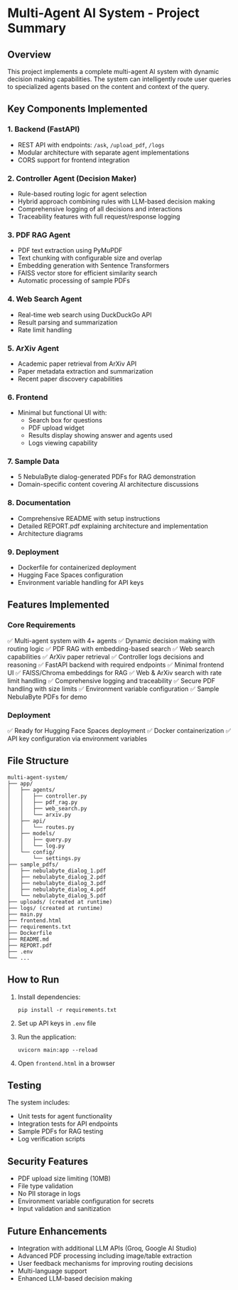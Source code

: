 # Multi-Agent AI System - Project Summary

## Overview

This project implements a complete multi-agent AI system with dynamic decision making capabilities. The system can intelligently route user queries to specialized agents based on the content and context of the query.

## Key Components Implemented

### 1. Backend (FastAPI)
- REST API with endpoints: `/ask`, `/upload_pdf`, `/logs`
- Modular architecture with separate agent implementations
- CORS support for frontend integration

### 2. Controller Agent (Decision Maker)
- Rule-based routing logic for agent selection
- Hybrid approach combining rules with LLM-based decision making
- Comprehensive logging of all decisions and interactions
- Traceability features with full request/response logging

### 3. PDF RAG Agent
- PDF text extraction using PyMuPDF
- Text chunking with configurable size and overlap
- Embedding generation with Sentence Transformers
- FAISS vector store for efficient similarity search
- Automatic processing of sample PDFs

### 4. Web Search Agent
- Real-time web search using DuckDuckGo API
- Result parsing and summarization
- Rate limit handling

### 5. ArXiv Agent
- Academic paper retrieval from ArXiv API
- Paper metadata extraction and summarization
- Recent paper discovery capabilities

### 6. Frontend
- Minimal but functional UI with:
  - Search box for questions
  - PDF upload widget
  - Results display showing answer and agents used
  - Logs viewing capability

### 7. Sample Data
- 5 NebulaByte dialog-generated PDFs for RAG demonstration
- Domain-specific content covering AI architecture discussions

### 8. Documentation
- Comprehensive README with setup instructions
- Detailed REPORT.pdf explaining architecture and implementation
- Architecture diagrams

### 9. Deployment
- Dockerfile for containerized deployment
- Hugging Face Spaces configuration
- Environment variable handling for API keys

## Features Implemented

### Core Requirements
✅ Multi-agent system with 4+ agents
✅ Dynamic decision making with routing logic
✅ PDF RAG with embedding-based search
✅ Web search capabilities
✅ ArXiv paper retrieval
✅ Controller logs decisions and reasoning
✅ FastAPI backend with required endpoints
✅ Minimal frontend UI
✅ FAISS/Chroma embeddings for RAG
✅ Web & ArXiv search with rate limit handling
✅ Comprehensive logging and traceability
✅ Secure PDF handling with size limits
✅ Environment variable configuration
✅ Sample NebulaByte PDFs for demo

### Deployment
✅ Ready for Hugging Face Spaces deployment
✅ Docker containerization
✅ API key configuration via environment variables

## File Structure

```
multi-agent-system/
├── app/
│   ├── agents/
│   │   ├── controller.py
│   │   ├── pdf_rag.py
│   │   ├── web_search.py
│   │   └── arxiv.py
│   ├── api/
│   │   └── routes.py
│   ├── models/
│   │   ├── query.py
│   │   └── log.py
│   └── config/
│       └── settings.py
├── sample_pdfs/
│   ├── nebulabyte_dialog_1.pdf
│   ├── nebulabyte_dialog_2.pdf
│   ├── nebulabyte_dialog_3.pdf
│   ├── nebulabyte_dialog_4.pdf
│   └── nebulabyte_dialog_5.pdf
├── uploads/ (created at runtime)
├── logs/ (created at runtime)
├── main.py
├── frontend.html
├── requirements.txt
├── Dockerfile
├── README.md
├── REPORT.pdf
├── .env
└── ...
```

## How to Run

1. Install dependencies:
   ```
   pip install -r requirements.txt
   ```

2. Set up API keys in `.env` file

3. Run the application:
   ```
   uvicorn main:app --reload
   ```

4. Open `frontend.html` in a browser

## Testing

The system includes:
- Unit tests for agent functionality
- Integration tests for API endpoints
- Sample PDFs for RAG testing
- Log verification scripts

## Security Features

- PDF upload size limiting (10MB)
- File type validation
- No PII storage in logs
- Environment variable configuration for secrets
- Input validation and sanitization

## Future Enhancements

- Integration with additional LLM APIs (Groq, Google AI Studio)
- Advanced PDF processing including image/table extraction
- User feedback mechanisms for improving routing decisions
- Multi-language support
- Enhanced LLM-based decision making